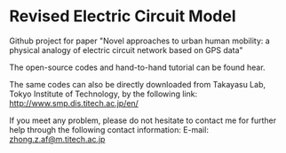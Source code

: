 # Revised Electric Circuit Model

Github project for paper "Novel approaches to urban human mobility: a physical analogy of electric circuit network based on GPS data"

The open-source codes and hand-to-hand tutorial can be found hear.

The same codes can also be directly downloaded from Takayasu Lab, Tokyo Institute of Technology, by the following link:
http://www.smp.dis.titech.ac.jp/en/

If you meet any problem, please do not hesitate to contact me for further help through the following contact information:
E-mail: zhong.z.af@m.titech.ac.jp
